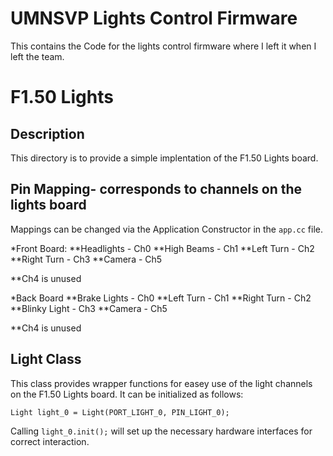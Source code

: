 # UMNSVP Lights Control Firmware

This contains the Code for the lights control firmware where I left it when I left the team.


# F1.50 Lights # 

## Description ##
This directory is to provide a simple implentation of the F1.50 Lights board.

## Pin Mapping- corresponds to channels on the lights board ##

Mappings can be changed via the Application Constructor in the ```app.cc``` file.

*Front Board:
**Headlights - Ch0
**High Beams - Ch1
**Left Turn - Ch2
**Right Turn - Ch3
**Camera - Ch5

**Ch4 is unused

*Back Board
**Brake Lights - Ch0
**Left Turn - Ch1
**Right Turn - Ch2
**Blinky Light - Ch3
**Camera - Ch5

**Ch4 is unused

## Light Class ##

This class provides wrapper functions for easey use of the light channels on the F1.50 Lights board. It can be initialized as follows:

```Light light_0 = Light(PORT_LIGHT_0, PIN_LIGHT_0);```

Calling ```light_0.init();``` will set up the necessary hardware interfaces for correct interaction. 
